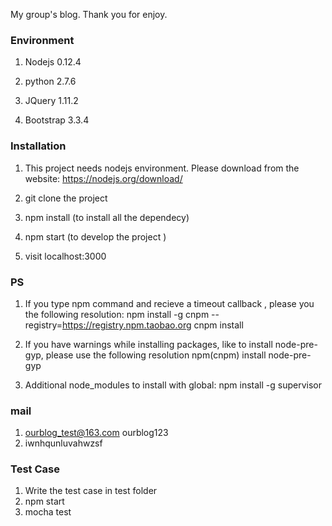 My group's blog. Thank you for enjoy.

### Environment ###
1. Nodejs 0.12.4

2. python 2.7.6 

3. JQuery 1.11.2

4. Bootstrap 3.3.4

### Installation ###
1. This project needs nodejs environment. Please download from the website: https://nodejs.org/download/

2. git clone the project

3. npm install (to install all the dependecy)

4. npm start (to develop the project )

5. visit localhost:3000 

### PS ###
1. If you type npm command and recieve a timeout callback , please you the following resolution: 
	npm install -g cnpm --registry=https://registry.npm.taobao.org
    cnpm install

2. If you have warnings while installing packages, like to install node-pre-gyp, please use the following resolution
	npm(cnpm) install node-pre-gyp

3. Additional node_modules to install with global: 
   npm install -g supervisor  

### mail ###
1. ourblog_test@163.com ourblog123
2. iwnhqunluvahwzsf

### Test Case ### 
1. Write the test case in test folder
2. npm start 
3. mocha test 
